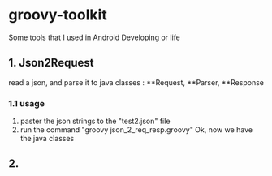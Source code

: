 # groovy-toolkit
Some tools that I used in Android Developing or life


## 1. Json2Request
read a json, and parse it to java classes : **Request, **Parser, **Response

### 1.1 usage
1. paster the json strings to the "test2.json" file
2. run the command "groovy json_2_req_resp.groovy"
Ok, now we have the java classes

## 2. 